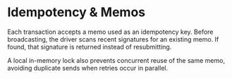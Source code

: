 # Idempotency & Memos

Each transaction accepts a memo used as an idempotency key. Before
broadcasting, the driver scans recent signatures for an existing memo. If found,
that signature is returned instead of resubmitting.

A local in-memory lock also prevents concurrent reuse of the same memo, avoiding
duplicate sends when retries occur in parallel.
